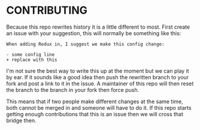 # CONTRIBUTING
Because this repo rewrites history it is a little different to most. First create an issue with your suggestion, this will normally be something like this:

```
When adding Redux in, I suggest we make this config change:

- some config line
+ replace with this
```

I'm not sure the best way to write this up at the moment but we can play it by ear. If it sounds like a good idea then push the rewritten branch to your fork and post a link to it in the issue. A maintainer of this repo will then reset the branch to the branch in your fork then force push.

This means that if two people make different changes at the same time, both cannot be merged in and someone will have to do it. If this repo starts getting enough contributions that this is an issue then we will cross that bridge then.